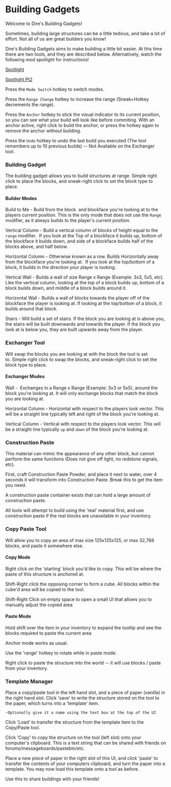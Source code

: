 # Building Gadgets
Welcome to Dire's Building Gadgets!

Sometimes, building large structures can be a little tedious, and take a lot of effort. Not all of us are great builders you know!

Dire's Building Gadgets aims to make building a little bit easier. At this time there are two tools, and they are described below. Alternatively, watch the following mod spotlight for instructions!

[Spotlight](https://youtu.be/D4Ib4h7aTSk)

[Spotlight Pt2](https://youtu.be/JS1Xx_kwQQ0)

Press the `Mode Switch` hotkey to switch modes.

Press the `Range Change` hotkey to increase the range (Sneak+Hotkey decrements the range). 

Press the `Anchor` hotkey to stick the visual indicator to its current position, so you can see what your build will look like before commiting. With an anchor active, right click to build the anchor, or press the hotkey again to remove the anchor without building.

Press the `Undo` hotkey to undo the last build you executed (The tool remembers up to 10 previous builds) -- Not Available on the Exchanger tool. 

### Building Gadget

The building gadget allows you to build structures at range. Simple right click to place the blocks, and sneak-right click to set the block type to place. 

#### Builder Modes

Build to Me - Build from the block  and blockface you're looking at to the players current position. This is the only mode that does not use the `Range` modifier, as it always builds to the player's current position. 

Vertical Column - Build a vertical column of blocks of height equal to the `range` modifier.  If you look at the Top of a blockface it builds up, bottom of the blockface it builds down, and side of a blockface builds half of the blocks above, and half below. 

Horizontal Column - Otherwise known as a row. Builds Horizontally away from the blockface you're looking at.  If you look at the top/bottom of a block, it builds in the direction your player is looking. 

Vertical Wall - Builds a wall of size Range x Range (Example: 3x3, 5x5, etc). Like the vertical column, looking at the top of a block builds up, bottom of a block builds down, and middle of a block builds around it. 

Horizontal Wall - Builds a wall of blocks towards the player off of the blockface the player is looking at. If looking at the top/bottom of a block, it builds around that block. 

Stairs - Will build a set of stairs. If the block you are looking at is above you, the stairs will be built downwards and towards the player. If the block you look at is below you, they are built upwards away from the player. 

### Exchanger Tool

Will swap the blocks you are looking at with the block the tool is set to. Simple right click to swap the blocks, and sneak-right click to set the block type to place. 

#### Exchanger Modes

Wall -  Exchanges in a Range x Range (Example: 3x3 or 5x5), around the block you're looking at. It will only exchange blocks that match the block you are looking at. 

Horizontal Column - Horizontal with respect to the players look vector. This will be a straight line typically left and right of the block you're looking at. 

Vertical Column - Vertical with respect to the players look vector. This will be a straight line typically `up` and `down` of the block you're looking at.

### Construction Paste

This material can mimic the appearance of any other block, but cannot perform the same functions (Does not give off light, no redstone signals, etc).

First, craft Construction Paste Powder, and place it next to water, over 4 seconds it will transform into Construction Paste. Break this to get the item you need.

A construction paste container exists that can hold a large amount of construction paste.

All tools will attempt to build using the 'real' material first, and use construction paste if the real blocks are unavailable in your inventory.

### Copy Paste Tool
Will allow you to copy an area of max size 125x125x125, or max 32,768 blocks, and paste it somewhere else.

#### Copy Mode
Right click on the 'starting' block you'd like to copy. This will be where the paste of this structure is anchored at.

Shift-Right click the opposing corner to form a cube. All blocks within the cube'd area will be copied to the tool.

Shift-Right Click on empty space to open a small UI that allows you to manually adjust the copied area

#### Paste Mode

Hold shift over the item in your inventory to expand the tooltip and see the blocks required to paste the current area

Anchor mode works as usual.

Use the 'range' hotkey to rotate while in paste mode.

Right click to paste the structure into the world -- it will use blocks / paste from your inventory.


### Template Manager

Place a copy/paste tool in the left hand slot, and a piece of paper (vanilla) in the right hand slot. Click 'save' to write the structure stored on the tool to the paper, which turns into a 'template' item.

    -Optionally give it a name using the text box at the top of the UI

Click 'Load' to transfer the structure from the template item to the Copy/Paste tool.

Click 'Copy' to copy the structure on the tool (left slot) onto your computer's clipboard. This is a text string that can be shared with friends on forums/messageboards/pastebin/etc.

Place a new piece of paper in the right slot of this UI, and click 'paste' to transfer the contents of your computers clipboard, and turn the paper into a template. You may now load this template onto a tool as before.

Use this to share buildings with your friends!
